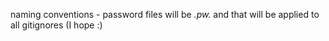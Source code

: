 naming conventions - password files will be *.pw.* and that will be applied to all gitignores (I hope :) 